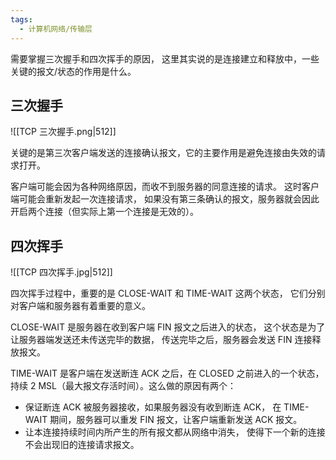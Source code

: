 ```yaml
---
tags:
  - 计算机网络/传输层
---
```

需要掌握三次握手和四次挥手的原因，
这里其实说的是连接建立和释放中，一些关键的报文/状态的作用是什么。

## 三次握手

![[TCP 三次握手.png|512]]

关键的是第三次客户端发送的连接确认报文，它的主要作用是避免连接由失效的请求打开。

客户端可能会因为各种网络原因，而收不到服务器的同意连接的请求。
这时客户端可能会重新发起一次连接请求，
如果没有第三条确认的报文，服务器就会因此开启两个连接（但实际上第一个连接是无效的）。

## 四次挥手

![[TCP 四次挥手.jpg|512]]

四次挥手过程中，重要的是 CLOSE-WAIT 和 TIME-WAIT 这两个状态，
它们分别对客户端和服务器有着重要的意义。

CLOSE-WAIT 是服务器在收到客户端 FIN 报文之后进入的状态，
这个状态是为了让服务器端发送还未传送完毕的数据，
传送完毕之后，服务器会发送 FIN 连接释放报文。

TIME-WAIT 是客户端在发送断连 ACK 之后，在 CLOSED 之前进入的一个状态，
持续 2 MSL（最大报文存活时间）。这么做的原因有两个：

- 保证断连 ACK 被服务器接收，如果服务器没有收到断连 ACK，
  在 TIME-WAIT 期间，服务器可以重发 FIN 报文，让客户端重新发送 ACK 报文。
- 让本连接持续时间内所产生的所有报文都从网络中消失，
  使得下一个新的连接不会出现旧的连接请求报文。
